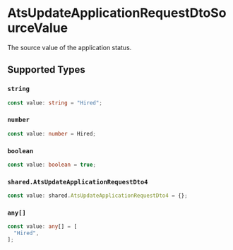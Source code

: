 # AtsUpdateApplicationRequestDtoSourceValue

The source value of the application status.


## Supported Types

### `string`

```typescript
const value: string = "Hired";
```

### `number`

```typescript
const value: number = Hired;
```

### `boolean`

```typescript
const value: boolean = true;
```

### `shared.AtsUpdateApplicationRequestDto4`

```typescript
const value: shared.AtsUpdateApplicationRequestDto4 = {};
```

### `any[]`

```typescript
const value: any[] = [
  "Hired",
];
```

